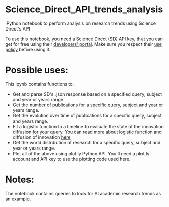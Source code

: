 # Science_Direct_API_trends_analysis
iPython notebook to perform analysis on research trends using Science Direct's API

To use this notebook, you need a Science Direct (SD) API key, that you can get for free using their [developers' portal](http://dev.elsevier.com). Make sure you respect their [use policy](http://dev.elsevier.com/policy.html) before using it.

# Possible uses:
This ipynb contains functions to:
* Get and parse SD's .json response based on a specified query, subject and year or years range.
* Get the number of publications for a specific query, subject and year or years range.
* Get the evolution over time of publications for a specific query, subject and years range.
* Fit a logistic function to a timeline to evaluate the state of the innovation diffusion for your query. You can read more about logistic function and diffusion of innovation [here](https://en.wikipedia.org/wiki/Logistic_function#In_economics_and_sociology:_diffusion_of_innovations)
* Get the world distribution of research for a specific query, subject and year or years range.
* Plot all of the above using plot.ly Python API. You'll need a plot.ly account and API key to use the plotting code used here.

# Notes:
The notebook contains queries to look for AI academic research trends as an example.
